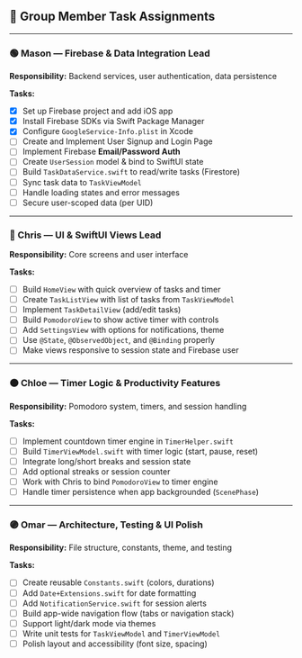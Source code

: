 ## 👥 Group Member Task Assignments

---

### 🟢 Mason — Firebase & Data Integration Lead  
**Responsibility:** Backend services, user authentication, data persistence

**Tasks:**
- [X] Set up Firebase project and add iOS app
- [X] Install Firebase SDKs via Swift Package Manager
- [X] Configure `GoogleService-Info.plist` in Xcode
- [ ] Create and Implement User Signup and Login Page
- [ ] Implement Firebase **Email/Password Auth**
- [ ] Create `UserSession` model & bind to SwiftUI state
- [ ] Build `TaskDataService.swift` to read/write tasks (Firestore)
- [ ] Sync task data to `TaskViewModel`
- [ ] Handle loading states and error messages
- [ ] Secure user-scoped data (per UID)

---

### 🔵 Chris — UI & SwiftUI Views Lead  
**Responsibility:** Core screens and user interface

**Tasks:**
- [ ] Build `HomeView` with quick overview of tasks and timer
- [ ] Create `TaskListView` with list of tasks from `TaskViewModel`
- [ ] Implement `TaskDetailView` (add/edit tasks)
- [ ] Build `PomodoroView` to show active timer with controls
- [ ] Add `SettingsView` with options for notifications, theme
- [ ] Use `@State`, `@ObservedObject`, and `@Binding` properly
- [ ] Make views responsive to session state and Firebase user

---

### 🟠 Chloe — Timer Logic & Productivity Features  
**Responsibility:** Pomodoro system, timers, and session handling

**Tasks:**
- [ ] Implement countdown timer engine in `TimerHelper.swift`
- [ ] Build `TimerViewModel.swift` with timer logic (start, pause, reset)
- [ ] Integrate long/short breaks and session state
- [ ] Add optional streaks or session counter
- [ ] Work with Chris to bind `PomodoroView` to timer engine
- [ ] Handle timer persistence when app backgrounded (`ScenePhase`)

---

### 🟣 Omar — Architecture, Testing & UI Polish  
**Responsibility:** File structure, constants, theme, and testing

**Tasks:**
- [ ] Create reusable `Constants.swift` (colors, durations)
- [ ] Add `Date+Extensions.swift` for date formatting
- [ ] Add `NotificationService.swift` for session alerts
- [ ] Build app-wide navigation flow (tabs or navigation stack)
- [ ] Support light/dark mode via themes
- [ ] Write unit tests for `TaskViewModel` and `TimerViewModel`
- [ ] Polish layout and accessibility (font size, spacing)
